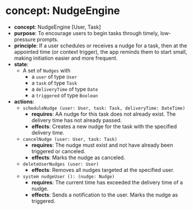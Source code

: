 # concept: NudgeEngine

* **concept**: NudgeEngine \[User, Task]
* **purpose**: To encourage users to begin tasks through timely, low-pressure prompts.
* **principle**: If a user schedules or receives a nudge for a task, then at the appointed time (or context trigger), the app reminds them to start small, making initiation easier and more frequent.
* **state**:
  * A set of `Nudges` with
    * a `user` of type `User`
    * a `task` of type `Task`
    * a `deliveryTime` of type `Date`
    * a `triggered` of type `Boolean`
* **actions**:
  * `scheduleNudge (user: User, task: Task, deliveryTime: DateTime)`
    * **requires**: AA nudge for this task does not already exist. The delivery time has not already passed.
    * **effects**: Creates a new nudge for the task with the specified delivery time.
  * `cancelNudge (user: User, task: Task)`
    * **requires**: The nudge must exist and not have already been triggered or canceled.
    * **effects**: Marks the nudge as canceled.
  * `deleteUserNudges (user: User)`
    * **effects**: Removes all nudges targeted at the specified user.
  * `system nudgeUser (): (nudge: Nudge)`
    * **requires**: The current time has exceeded the delivery time of a nudge.
    * **effects**: Sends a notification to the user. Marks the nudge as triggered. 